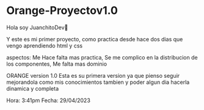 # Orange-Proyectov1.0
Hola soy JuanchitoDev🦖


Y este es mi primer proyecto, como practica desde hace dos dias que vengo aprendiendo html y css

aspectos:
Me Hace falta mas practica, 
Se me complico en la distribucion de los componentes,
Me falta mas dominio



ORANGE version 1.0
Esta es su primera version ya que pienso seguir mejorandola como mis conocimientos tambien y poder algun dia hacerla dinamica y completa


Hora: 3:41pm
Fecha: 29/04/2023





